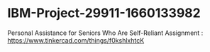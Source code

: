 # IBM-Project-29911-1660133982
Personal Assistance for Seniors Who Are Self-Reliant
Assignment : https://www.tinkercad.com/things/f0kshlxhtcK

